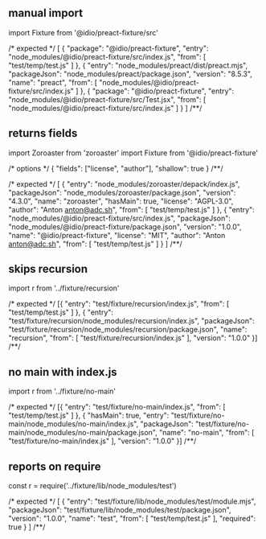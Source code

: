 ## manual import
import Fixture from '@idio/preact-fixture/src'

/* expected */
[
  {
    "package": "@idio/preact-fixture",
    "entry": "node_modules/@idio/preact-fixture/src/index.js",
    "from": [
      "test/temp/test.js"
    ]
  },
  {
    "entry": "node_modules/preact/dist/preact.mjs",
    "packageJson": "node_modules/preact/package.json",
    "version": "8.5.3",
    "name": "preact",
    "from": [
      "node_modules/@idio/preact-fixture/src/index.js"
    ]
  },
  {
    "package": "@idio/preact-fixture",
    "entry": "node_modules/@idio/preact-fixture/src/Test.jsx",
    "from": [
      "node_modules/@idio/preact-fixture/src/index.js"
    ]
  }
]
/**/

## returns fields
import Zoroaster from 'zoroaster'
import Fixture from '@idio/preact-fixture'

/* options */
{
  "fields": ["license", "author"],
  "shallow": true
}
/**/

/* expected */
[
  {
    "entry": "node_modules/zoroaster/depack/index.js",
    "packageJson": "node_modules/zoroaster/package.json",
    "version": "4.3.0",
    "name": "zoroaster",
    "hasMain": true,
    "license": "AGPL-3.0",
    "author": "Anton <anton@adc.sh>",
    "from": [
      "test/temp/test.js"
    ]
  },
  {
    "entry": "node_modules/@idio/preact-fixture/src/index.js",
    "packageJson": "node_modules/@idio/preact-fixture/package.json",
    "version": "1.0.0",
    "name": "@idio/preact-fixture",
    "license": "MIT",
    "author": "Anton <anton@adc.sh>",
    "from": [
      "test/temp/test.js"
    ]
  }
]
/**/

## skips recursion
import r from '../fixture/recursion'

/* expected */
[{
  "entry": "test/fixture/recursion/index.js",
  "from": [
    "test/temp/test.js"
  ]
},
{
  "entry": "test/fixture/recursion/node_modules/recursion/index.js",
  "packageJson": "test/fixture/recursion/node_modules/recursion/package.json",
  "name": "recursion",
  "from": [
    "test/fixture/recursion/index.js"
  ],
  "version": "1.0.0"
}]
/**/

## no main with index.js
import r from '../fixture/no-main'

/* expected */
[{
  "entry": "test/fixture/no-main/index.js",
  "from": [
    "test/temp/test.js"
  ]
},
{
  "hasMain": true,
  "entry": "test/fixture/no-main/node_modules/no-main/index.js",
  "packageJson": "test/fixture/no-main/node_modules/no-main/package.json",
  "name": "no-main",
  "from": [
    "test/fixture/no-main/index.js"
  ],
  "version": "1.0.0"
}]
/**/

## reports on require
const r = require('../fixture/lib/node_modules/test')

/* expected */
[
  {
    "entry": "test/fixture/lib/node_modules/test/module.mjs",
    "packageJson": "test/fixture/lib/node_modules/test/package.json",
    "version": "1.0.0",
    "name": "test",
    "from": [
      "test/temp/test.js"
    ],
    "required": true
  }
]
/**/
